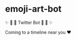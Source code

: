 # emoji-art-bot
:sparkles: :tada: :turtle: Twitter Bot :turtle: :tada: :sparkles: 

Coming to a timeline near you :heart:
